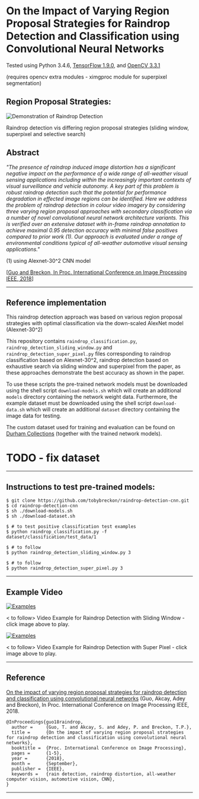 # On the Impact of Varying Region Proposal Strategies for Raindrop Detection and Classification using Convolutional Neural Networks

Tested using Python 3.4.6, [TensorFlow 1.9.0](https://www.tensorflow.org/install/), and [OpenCV 3.3.1](http://www.opencv.org)

(requires opencv extra modules - ximgproc module for superpixel segmentation)

## Region Proposal Strategies:

![Demonstration of Raindrop Detection](https://github.com/tobybreckon/raindropDetection/blob/master/images/example-all.png)

Raindrop detection vis differing region proposal strategies (sliding window, superpixel and selective search)

## Abstract
_"The presence of raindrop induced image distortion has a significant negative impact on the performance of a wide
range of all-weather visual sensing applications including within the increasingly important contexts of visual
surveillance and vehicle autonomy. A key part of this problem is robust raindrop detection such that the potential
for performance degradation in effected image regions can be identified. Here we address the problem of raindrop
detection in colour video imagery by considering three varying region proposal approaches with secondary classification
via a number of novel convolutional neural network architecture variants. This is verified over an extensive dataset
with in-frame raindrop annotation to achieve maximal 0.95 detection accuracy with minimal false positives compared to
prior work (1). Our approach is evaluated under a range of environmental conditions typical of all-weather automotive
visual sensing applications."_

(1) using Alexnet-30^2 CNN model

[[Guo and Breckon, In Proc. International Conference on Image Processing IEEE, 2018](https://breckon.org/toby/publications/papers/guo18raindrop.pdf)]

---

## Reference implementation

This raindrop detection approach was based on various region proposal strategies with optimal classification via the down-scaled AlexNet model (Alexnet-30^2)

This repository contains ```raindrop_classification.py```, ```raindrop_detection_sliding_window.py``` and ```raindrop_detection_super_pixel.py``` files
corresponding to raindrop classification based on Alexnet-30^2, raindrop detection based on exhaustive search via sliding window and superpixel from the paper, as these approaches
demonstrate the best accuracy as shown in the paper.

To use these scripts the pre-trained network models must be downloaded using the shell script ```download-models.sh``` which will create an additional ```models``` directory containing the network weight data.
Furthermore, the example dataset must be downloaded using the shell script ```download-data.sh``` which will create an additional ```dataset``` directory containing the image data for testing.

The custom dataset used for training and evaluation can be found on [Durham Collections](https://collections.durham.ac.uk/TBC) (together with the trained network models).

# TODO - fix dataset

---

## Instructions to test pre-trained models:

```
$ git clone https://github.com/tobybreckon/raindrop-detection-cnn.git
$ cd raindrop-detection-cnn
$ sh ./download-models.sh
$ sh ./download-dataset.sh

$ # to test positive classification test examples
$ python raindrop_classification.py -f dataset/classification/test_data/1

$ # to follow
$ python raindrop_detection_sliding_window.py 3

$ # to follow
$ python raindrop_detection_super_pixel.py 3

```

---

## Example Video

[![Examples]()]()

< to follow> Video Example for Raindrop Detection with Sliding Window - click image above to play.

[![Examples]()]()

< to follow> Video Example for Raindrop Detection with Super Pixel - click image above to play.

---

## Reference

[On the impact of varying region proposal strategies for raindrop detection and classification using convolutional neural networks](http://breckon.eu/toby/publications/papers/guo18raindrop.pdf)
(Guo, Akcay, Adey and Breckon), In Proc. International Conference on Image Processing IEEE, 2018.
```
@InProceedings{guo18raindrop,
  author =     {Guo, T. and Akcay, S. and Adey, P. and Breckon, T.P.},
  title =      {On the impact of varying region proposal strategies for raindrop detection and classification using convolutional neural networks},
  booktitle =  {Proc. International Conference on Image Processing},
  pages =      {1-5},
  year =       {2018},
  month =      {September},
  publisher =  {IEEE},
  keywords =   {rain detection, raindrop distortion, all-weather computer vision, automotive vision, CNN},
}

```

---
